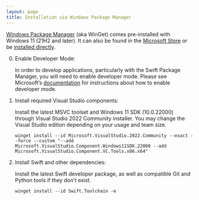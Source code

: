 ```yaml
---
layout: page
title: Installation via Windows Package Manager
---
```


[Windows Package Manager](https://docs.microsoft.com/windows/package-manager/) (aka WinGet) comes pre-installed with Windows 11 (21H2 and later). It can also be found in the [Microsoft Store](https://www.microsoft.com/p/app-installer/9nblggh4nns1) or be [installed directly](ms-appinstaller:?source=https://aka.ms/getwinget).

0. Enable Developer Mode:

   In order to develop applications, particularly with the Swift Package Manager, you will need to enable developer mode. Please see Microsoft’s [documentation](https://docs.microsoft.com/windows/apps/get-started/enable-your-device-for-development) for instructions about how to enable developer mode.

0. Install required Visual Studio components:

   Install the latest MSVC toolset and Windows 11 SDK (10.0.22000) through Visual Studio 2022 Community installer. You may change the Visual Studio edition depending on your usage and team size.

   ~~~ batch
   winget install --id Microsoft.VisualStudio.2022.Community --exact --force --custom "--add Microsoft.VisualStudio.Component.Windows11SDK.22000 --add Microsoft.VisualStudio.Component.VC.Tools.x86.x64"
   ~~~

0. Install Swift and other dependencies:

   Install the latest Swift developer package, as well as compatible Git and Python tools if they don't exist.

   ~~~ batch
   winget install --id Swift.Toolchain -e
   ~~~

